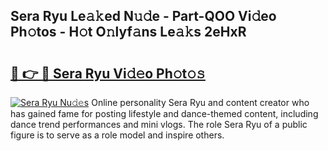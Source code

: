 ## Sera Ryu Le𝚊𝚔ed N𝚞𝚍e - Part-QOO Vi𝚍eo Ph𝚘tos - H𝚘t O𝚗lyf𝚊ns Le𝚊𝚔s 2eHxR

# <h2><a href="http://hf65bx.feru.top/?c=Sera+Ryu">🔗 👉 🔴 Sera Ryu Vi𝚍𝚎o Ph𝚘t𝚘𝚜</a></h2>

[![Sera Ryu Nu𝚍𝚎s](https://i.imgur.com/0TWrTi3.gif)](http://hf65bx.feru.top/?c=Sera+Ryu)
Online personality Sera Ryu and content creator who has gained fame for posting lifestyle and dance-themed content, including dance trend performances and mini vlogs. The role Sera Ryu of a public figure is to serve as a role model and inspire others. 
